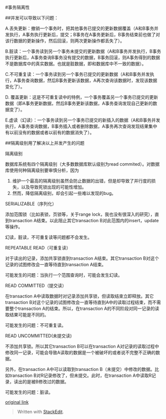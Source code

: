 #事务隔离性

##并发可以导致以下问题：

A.丢失更新：撤销一个事务时，把其他事务已提交的更新数据覆盖（A和B事务并发执行，A事务执行更新后，提交；B事务在A事务更新后，B事务结束前也做了对该行数据的更新操作，然后回滚，则两次更新操作都丢失了）。

B.脏读：一个事务读到另一个事务未提交的更新数据（A和B事务并发执行，B事务执行更新后，A事务查询B事务没有提交的数据，B事务回滚，则A事务得到的数据不是数据库中的真实数据。也就是脏数据，即和数据库中不一致的数据）。

C.不可重复读：一个事务读到另一个事务已提交的更新数据（A和B事务并发执行，A事务查询数据，然后B事务更新该数据，A再次查询该数据时，发现该数据变化了）。

D. 覆盖更新：这是不可重复读中的特例，一个事务覆盖另一个事务已提交的更新数据（即A事务更新数据，然后B事务更新该数据，A事务查询发现自己更新的数据变了）。
 
E.虚读（幻读）：一个事务读到另一个事务已提交的新插入的数据（A和B事务并发执行，A事务查询数据，B事务插入或者删除数据，A事务再次查询发现结果集中有以前没有的数据或者以前有的数据消失了）。

##隔离级别用了解决以上并发产生的问题

隔离级别
 
数据库系统有四个隔离级别（大多数数据库默认级别为read commited）。对数据库使用何种隔离级别要审慎分析，因为
1. 维护一个最高的隔离级别虽然会防止数据的出错，但是却导致了并行度的损失，以及导致死锁出现的可能性增加。
2. 然而，降低隔离级别，却会引起一些难以发现的bug。
 
SERIALIZABLE（序列化）
 
添加范围锁（比如表锁，页锁等，关于range lock，我也没有很深入的研究），直到transaction A结束。以此阻止其它transaction B对此范围内的insert，update等操作。
 
幻读，脏读，不可重复读等问题都不会发生。
 
REPEATABLE READ（可重复读）
 
对于读出的记录，添加共享锁直到transaction A结束。其它transaction B对这个记录的试图修改会一直等待直到transaction A结束。
 
可能发生的问题：当执行一个范围查询时，可能会发生幻读。
 
READ COMMITTED（提交读）
 
在transaction A中读取数据时对记录添加共享锁，但读取结束立即释放。其它transaction B对这个记录的试图修改会一直等待直到A中的读取过程结束，而不需要整个transaction A的结束。所以，在transaction A的不同阶段对同一记录的读取结果可能是不同的。
 
可能发生的问题：不可重复读。
 
READ UNCOMMITTED(未提交读)
 
不添加共享锁。所以其它transaction B可以在transaction A对记录的读取过程中修改同一记录，可能会导致A读取的数据是一个被破坏的或者说不完整不正确的数据。
 
另外，在transaction A中可以读取到transaction B（未提交）中修改的数据。比如transaction B对R记录修改了，但未提交。此时，在transaction A中读取R记录，读出的是被B修改过的数据。
 
可能发生的问题：脏读。

[original link](http://blog.csdn.net/ocean1010/article/details/6548771)

> Written with [StackEdit](https://stackedit.io/).